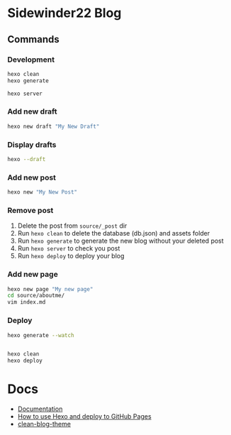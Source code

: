 # Sidewinder22 Blog

## Commands

### Development
```bash
hexo clean
hexo generate

hexo server
```

### Add new draft
```bash
hexo new draft "My New Draft"
```

### Display drafts
```bash
hexo --draft
```

### Add new post
```bash
hexo new "My New Post"
```

### Remove post
1. Delete the post from `source/_post` dir
2. Run `hexo clean` to delete the database (db.json) and assets folder
3. Run `hexo generate` to generate the new blog without your deleted post
4. Run `hexo server` to check you post
5. Run `hexo deploy` to deploy your blog 

### Add new page
```bash
hexo new page "My new page"
cd source/aboutme/
vim index.md
```

### Deploy
```bash
hexo generate --watch


hexo clean
hexo deploy
```

# Docs
* [Documentation](https://hexo.io/docs/)
* [How to use Hexo and deploy to GitHub Pages](https://gist.github.com/btfak/18938572f5df000ebe06fbd1872e4e39)
* [clean-blog-theme](https://github.com/klugjo/hexo-theme-clean-blog)
